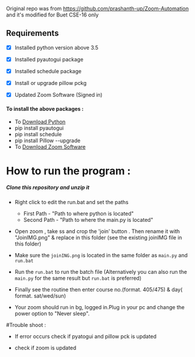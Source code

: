 Original repo was from https://github.com/prashanth-up/Zoom-Automation and it's modified for Buet CSE-16 only


## Requirements 
- [x] Installed python version above 3.5
- [x] Installed pyautogui package
- [x] Installed schedule package
- [X] Install or upgrade pillow pckg
- [x] Updated Zoom Software (Signed in)


#### To install the above packages :
+ To [Download Python](https://www.python.org/downloads/)
+ pip install pyautogui
+ pip install schedule
+ pip install Pillow --upgrade
+ To [Download Zoom Software](https://zoom.us/download#client_4meeting)


# How to run the program :
##### Clone this repository and unzip it

* Right click to edit the run.bat and set the paths
  * First Path - "Path to where python is located"
  * Second Path - "Path to where the main.py is located" 

* Open zoom , take ss and crop the 'join' button . Then rename it with "JoinIMG.png" & replace in this folder (see the existing joinIMG file in this folder)

* Make sure the `joinING.png` is located in the same folder as `main.py` and `run.bat`

* Run the `run.bat` to run the batch file (Alternatively you can also run the `main.py` for the same result but `run.bat` is preferred)

* Finally see the routine then enter course no.(format. 405/475) & day( format. sat/wed/sun)

* Your zoom should run in bg, logged in.Plug in your pc and change the power option to "Never sleep".



#Trouble shoot :

* If error occurs check if pyatogui and pillow pck is updated

* check if zoom is updated





